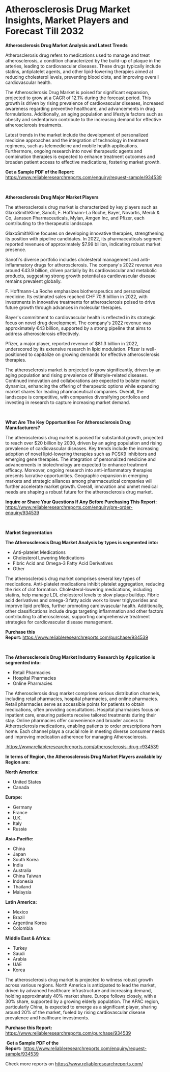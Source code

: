 <p><h1>Atherosclerosis Drug Market Insights, Market Players and Forecast Till 2032</h1></p><p><strong>Atherosclerosis Drug Market Analysis and Latest Trends</strong></p>
<p><p>Atherosclerosis drug refers to medications used to manage and treat atherosclerosis, a condition characterized by the build-up of plaque in the arteries, leading to cardiovascular diseases. These drugs typically include statins, antiplatelet agents, and other lipid-lowering therapies aimed at reducing cholesterol levels, preventing blood clots, and improving overall cardiovascular health.</p><p>The Atherosclerosis Drug Market is poised for significant expansion, projected to grow at a CAGR of 12.1% during the forecast period. This growth is driven by rising prevalence of cardiovascular diseases, increased awareness regarding preventive healthcare, and advancements in drug formulations. Additionally, an aging population and lifestyle factors such as obesity and sedentarism contribute to the increasing demand for effective atherosclerosis treatments.</p><p>Latest trends in the market include the development of personalized medicine approaches and the integration of technology in treatment regimens, such as telemedicine and mobile health applications. Furthermore, ongoing research into novel therapeutic agents and combination therapies is expected to enhance treatment outcomes and broaden patient access to effective medications, fostering market growth.</p></p>
<p><strong>Get a Sample PDF of the Report:&nbsp;</strong> <a href="https://www.reliableresearchreports.com/enquiry/request-sample/934539?utm_campaign=2646&utm_medium=2&utm_source=Github&utm_content=ia&utm_term=07032025&utm_id=atherosclerosis-drug">https://www.reliableresearchreports.com/enquiry/request-sample/934539</a></p>
<p>&nbsp;</p>
<p><strong>Atherosclerosis Drug Major Market Players</strong></p>
<p><p>The atherosclerosis drug market is characterized by key players such as GlaxoSmithKline, Sanofi, F. Hoffmann-La Roche, Bayer, Novartis, Merck & Co, Janssen Pharmaceuticals, Mylan, Amgen Inc, and Pfizer, each contributing to the therapeutic landscape. </p><p>GlaxoSmithKline focuses on developing innovative therapies, strengthening its position with pipeline candidates. In 2022, its pharmaceuticals segment reported revenues of approximately $7.99 billion, indicating robust market presence.</p><p>Sanofi's diverse portfolio includes cholesterol management and anti-inflammatory drugs for atherosclerosis. The company's 2022 revenue was around €43.9 billion, driven partially by its cardiovascular and metabolic products, suggesting strong growth potential as cardiovascular disease remains prevalent globally.</p><p>F. Hoffmann-La Roche emphasizes biotherapeutics and personalized medicine. Its estimated sales reached CHF 70.8 billion in 2022, with investments in innovative treatments for atherosclerosis poised to drive future growth through advances in molecular therapies.</p><p>Bayer's commitment to cardiovascular health is reflected in its strategic focus on novel drug development. The company's 2022 revenue was approximately €43 billion, supported by a strong pipeline that aims to address atherosclerosis effectively.</p><p>Pfizer, a major player, reported revenue of $81.3 billion in 2022, underscored by its extensive research in lipid modulation. Pfizer is well-positioned to capitalize on growing demands for effective atherosclerosis therapies.</p><p>The atherosclerosis market is projected to grow significantly, driven by an aging population and rising prevalence of lifestyle-related diseases. Continued innovation and collaborations are expected to bolster market dynamics, enhancing the offering of therapeutic options while expanding market shares for leading pharmaceutical companies. Overall, the landscape is competitive, with companies diversifying portfolios and investing in research to capture increasing market demand.</p></p>
<p>&nbsp;</p>
<p><strong>What Are The Key Opportunities For Atherosclerosis Drug Manufacturers?</strong></p>
<p><p>The atherosclerosis drug market is poised for substantial growth, projected to reach over $20 billion by 2030, driven by an aging population and rising prevalence of cardiovascular diseases. Key trends include the increasing adoption of novel lipid-lowering therapies such as PCSK9 inhibitors and emerging gene therapies. The integration of personalized medicine and advancements in biotechnology are expected to enhance treatment efficacy. Moreover, ongoing research into anti-inflammatory therapies presents lucrative opportunities. Geographic expansion in emerging markets and strategic alliances among pharmaceutical companies will further accelerate market growth. Overall, innovation and unmet medical needs are shaping a robust future for the atherosclerosis drug market.</p></p>
<p><strong>Inquire or Share Your Questions If Any Before Purchasing This Report:</strong> <a href="https://www.reliableresearchreports.com/enquiry/pre-order-enquiry/934539?utm_campaign=2646&utm_medium=2&utm_source=Github&utm_content=ia&utm_term=07032025&utm_id=atherosclerosis-drug">https://www.reliableresearchreports.com/enquiry/pre-order-enquiry/934539</a></p>
<p>&nbsp;</p>
<p><strong>Market Segmentation</strong></p>
<p><strong>The Atherosclerosis Drug Market Analysis by types is segmented into:</strong></p>
<p><ul><li>Anti-platelet Medications</li><li>Cholesterol Lowering Medications</li><li>Fibric Acid and Omega-3 Fatty Acid Derivatives</li><li>Other</li></ul></p>
<p><p>The atherosclerosis drug market comprises several key types of medications. Anti-platelet medications inhibit platelet aggregation, reducing the risk of clot formation. Cholesterol-lowering medications, including statins, help manage LDL cholesterol levels to slow plaque buildup. Fibric acid derivatives and omega-3 fatty acids work to lower triglycerides and improve lipid profiles, further promoting cardiovascular health. Additionally, other classifications include drugs targeting inflammation and other factors contributing to atherosclerosis, supporting comprehensive treatment strategies for cardiovascular disease management.</p></p>
<p><strong>Purchase this Report:&nbsp;</strong><a href="https://www.reliableresearchreports.com/purchase/934539?utm_campaign=2646&utm_medium=2&utm_source=Github&utm_content=ia&utm_term=07032025&utm_id=atherosclerosis-drug">https://www.reliableresearchreports.com/purchase/934539</a></p>
<p>&nbsp;</p>
<p><strong>The Atherosclerosis Drug Market Industry Research by Application is segmented into:</strong></p>
<p><ul><li>Retail Pharmacies</li><li>Hospital Pharmacies</li><li>Online Pharmacies</li></ul></p>
<p><p>The Atherosclerosis drug market comprises various distribution channels, including retail pharmacies, hospital pharmacies, and online pharmacies. Retail pharmacies serve as accessible points for patients to obtain medications, often providing consultations. Hospital pharmacies focus on inpatient care, ensuring patients receive tailored treatments during their stay. Online pharmacies offer convenience and broader access to Atherosclerosis medications, enabling patients to order prescriptions from home. Each channel plays a crucial role in meeting diverse consumer needs and improving medication adherence for managing Atherosclerosis.</p></p>
<p><a href="https://www.reliableresearchreports.com/atherosclerosis-drug-r934539?utm_campaign=2646&utm_medium=2&utm_source=Github&utm_content=ia&utm_term=07032025&utm_id=atherosclerosis-drug">&nbsp;https://www.reliableresearchreports.com/atherosclerosis-drug-r934539</a></p>
<p><strong>In terms of Region, the Atherosclerosis Drug Market Players available by Region are:</strong></p>
<p>
    <p> <strong> North America: </strong>
        <ul>
            <li>United States</li>
            <li>Canada</li>
        </ul>
        </p> 
    <p> <strong> Europe: </strong>
        <ul>
            <li>Germany</li>
            <li>France</li>
            <li>U.K.</li>
            <li>Italy</li>
            <li>Russia</li>
        </ul>
        </p> 
    <p> <strong> Asia-Pacific: </strong>
        <ul>
            <li>China</li>
            <li>Japan</li>
            <li>South Korea</li>
            <li>India</li>
            <li>Australia</li>
            <li>China Taiwan</li>
            <li>Indonesia</li>
            <li>Thailand</li>
            <li>Malaysia</li>
        </ul>
        </p> 
    <p> <strong> Latin America: </strong>
        <ul>
            <li>Mexico</li>
            <li>Brazil</li>
            <li>Argentina Korea</li>
            <li>Colombia</li>
        </ul>
        </p> 
    <p> <strong> Middle East & Africa: </strong>
        <ul>
            <li>Turkey</li>
            <li>Saudi</li>
            <li>Arabia</li>
            <li>UAE</li>
            <li>Korea</li>
        </ul>
    </p>
    </p>
<p><p>The atherosclerosis drug market is projected to witness robust growth across various regions. North America is anticipated to lead the market, driven by advanced healthcare infrastructure and increasing demand, holding approximately 40% market share. Europe follows closely, with a 30% share, supported by a growing elderly population. The APAC region, particularly China, is expected to emerge as a significant player, sharing around 20% of the market, fueled by rising cardiovascular disease prevalence and healthcare investments.</p></p>
<p><strong>Purchase this Report: </strong><a href="https://www.reliableresearchreports.com/purchase/934539?utm_campaign=2646&utm_medium=2&utm_source=Github&utm_content=ia&utm_term=07032025&utm_id=atherosclerosis-drug">https://www.reliableresearchreports.com/purchase/934539</a></p>
<p>&nbsp;<strong>Get a Sample PDF of the Report:&nbsp;&nbsp;</strong><a href="https://www.reliableresearchreports.com/enquiry/request-sample/934539?utm_campaign=2646&utm_medium=2&utm_source=Github&utm_content=ia&utm_term=07032025&utm_id=atherosclerosis-drug">https://www.reliableresearchreports.com/enquiry/request-sample/934539</a></p>
<p><strong></strong></p>
<p>Check more reports on <a href="https://www.reliableresearchreports.com/?utm_campaign=2646&utm_medium=2&utm_source=Github&utm_content=ia&utm_term=07032025&utm_id=atherosclerosis-drug">https://www.reliableresearchreports.com/</a></p>